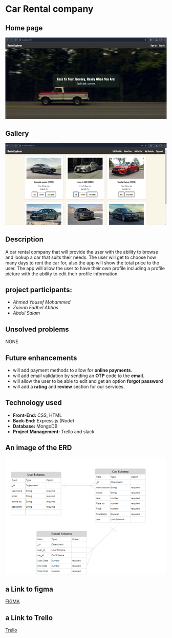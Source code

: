 # Car Rental company
## Home page
![Home](/image%20(1).png)
## Gallery
![Gallery](/image%20(2).png)
## Description

A car rental company that will provide the user with the ability to browse and lookup a car that suits their needs. The user will get to choose how many days to rent the car for, also the app will show the total price to the user. The app will allow the user to have their own profile including a profile picture with the ability to edit their profile information.




## project participants:
- _Ahmed Yousef Mohammed_
- _Zainab Fadhel Abbas_
- _Abdul Salam_





## Unsolved problems
  NONE


## Future enhancements
- will add payment methods to allow for **online payments**.
- will add email validation by sending an **OTP** code to the **email**.
- will allow the user to be able to edit and get an option **forgot password**
- will add a **rating** and **review** section for our services.

## Technology used 
- **Front-End:** CSS, HTML
- **Back-End:** Express.js (Node)
- **Database:** MongoDB
- **Project Management:** Trello and slack
## An image of the ERD
![ERD](/image.png)
## a Link to figma
[FIGMA](https://www.figma.com/design/QhaIeMauzhnNyloVaPswZo/Untitled?node-id=2-157&t=2LhUt7tGFiGHpWw2-1)
## a Link to Trello 
[Trello](https://trello.com/b/Nn0uqsBV/unit-2-project)

